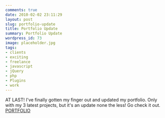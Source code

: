```yaml
---
comments: true
date: 2010-02-02 23:11:29
layout: post
slug: portfolio-update
title: Portfolio Update
summary: Portfolio Update
wordpress_id: 73
image: placeholder.jpg
tags:
- clients
- exciting
- freelance
- javascript
- jQuery
- php
- Plugins
- work
---
```


AT LAST! I've finally gotten my finger out and updated my portfolio. Only with my 3 latest projects, but it's an update none the less! Go check it out. [PORTFOLIO](/portfolio)

